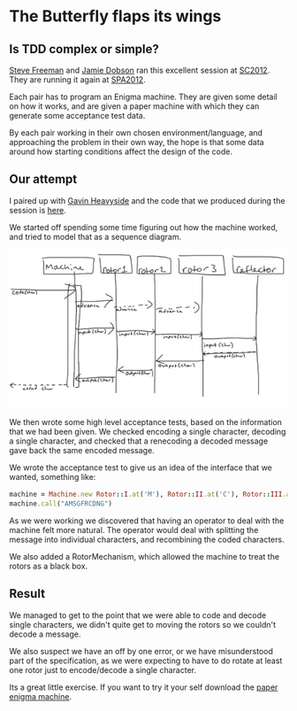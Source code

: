 # The Butterfly flaps its wings
## Is TDD complex or simple?

[Steve Freeman]() and [Jamie Dobson]() ran this excellent session at [SC2012]().
They are running it again at [SPA2012]().

Each pair has to program an Enigma machine. They are given some detail on how it
works, and are given a paper machine with which they can generate some
acceptance test data.

By each pair working in their own chosen environment/language, and approaching
the problem in their own way, the hope is that some data around how starting
conditions affect the design of the code.

## Our attempt

I paired up with [Gavin Heavyside](https://twitter.com/#!/gavinheavyside) and
the code that we produced during the session is [here]().

We started off spending some time figuring out how the machine worked, and tried
to model that as a sequence diagram.

![Enigma Machine Sequence Diagram](enigma-machine-sequence.png)

We then wrote some high level acceptance tests, based on the information that we
had been given. We checked encoding a single character, decoding a single
character, and checked that a renecoding a decoded message gave back the same
encoded message.

We wrote the acceptance test to give us an idea of the interface that we wanted,
something like:

```ruby
machine = Machine.new Rotor::I.at('M'), Rotor::II.at('C'), Rotor::III.at('K')
machine.call("AMSGFRCDNG")
```

As we were working we discovered that having an operator to deal with the
machine felt more natural. The operator would deal with splitting the message
into individual characters, and recombining the coded characters.

We also added a RotorMechanism, which allowed the machine to treat the rotors
as a black box.

## Result

We managed to get to the point that we were able to code and decode single
characters, we didn't quite get to moving the rotors so we couldn't decode
a message.

We also suspect we have an off by one error, or we have misunderstood part of
the specification, as we were expecting to have to do rotate at least one rotor
just to encode/decode a single character.

Its a great little exercise. If you want to try it your self download the [paper
enigma machine](http://mckoss.com/Crypto/Paper%20Enigma.pdf).
